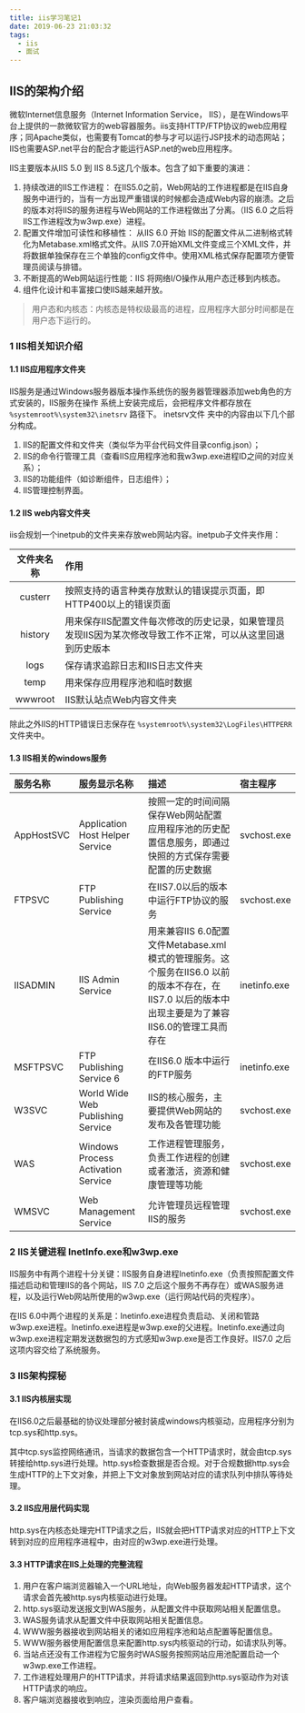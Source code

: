 ```yaml
---
title: iis学习笔记1
date: 2019-06-23 21:03:32
tags:
  - iis
  - 面试
---
```


## IIS的架构介绍

微软Internet信息服务（Internet Information Service， IIS），是在Windows平台上提供的一款微软官方的web容器服务。iis支持HTTP/FTP协议的web应用程序；同Apache类似，也需要有Tomcat的参与才可以运行JSP技术的动态网站；IIS也需要ASP.net平台的配合才能运行ASP.net的web应用程序。

<!--more-->

IIS主要版本从IIS 5.0 到 IIS 8.5这几个版本。包含了如下重要的演进：

1. 持续改进的IIS工作进程： 在IIS5.0之前，Web网站的工作进程都是在IIS自身服务中进行的，当有一方出现严重错误的时候都会造成Web内容的崩溃。之后的版本对将IIS的服务进程与Web网站的工作进程做出了分离。（IIS 6.0 之后将IIS工作进程改为w3wp.exe）进程。
2. 配置文件增加可读性和移植性： 从IIS 6.0 开始 IIS的配置文件从二进制格式转化为Metabase.xml格式文件。从IIS 7.0开始XML文件变成三个XML文件，并将数据单独保存在三个单独的config文件中。使用XML格式保存配置项方便管理员阅读与排错。
3. 不断提高的Web网站运行性能：IIS 将网络I/O操作从用户态迁移到内核态。
4. 组件化设计和丰富接口使IIS越来越开放。

> 用户态和内核态：内核态是特权级最高的进程，应用程序大部分时间都是在用户态下运行的。

### 1 IIS相关知识介绍
#### 1.1 IIS应用程序文件夹

IIS服务是通过Windows服务器版本操作系统伤的服务器管理器添加web角色的方式安装的，IIS服务在操作
系统上安装完成后，会把程序文件都存放在 `%systemroot%\system32\inetsrv` 路径下。 inetsrv文件
夹中的内容由以下几个部分构成。

  1. IIS的配置文件和文件夹（类似华为平台代码文件目录config.json）；
  2. IIS的命令行管理工具（查看IIS应用程序池和我w3wp.exe进程ID之间的对应关系）；
  3. IIS的功能组件（如诊断组件，日志组件）；
  4. IIS管理控制界面。

#### 1.2 IIS web内容文件夹

iis会规划一个inetpub的文件夹来存放web网站内容。inetpub子文件夹作用：

| 文件夹名称 | 作用 |
| :-: | :- |
| custerr | 按照支持的语言种类存放默认的错误提示页面，即HTTP400以上的错误页面 |
| history | 用来保存IIS配置文件每次修改的历史记录，如果管理员发现IIS因为某次修改导致工作不正常，可以从这里回退到历史版本 |
| logs | 保存请求追踪日志和IIS日志文件夹 |
| temp | 用来保存应用程序池和临时数据 |
| wwwroot | IIS默认站点Web内容文件夹 |

除此之外IIS的HTTP错误日志保存在 `%systemroot%\system32\LogFiles\HTTPERR` 文件夹中。

#### 1.3 IIS相关的windows服务

| 服务名称 | 服务显示名称 | 描述 | 宿主程序 |
| :- | :- | :- | :- |
| AppHostSVC | Application Host Helper Service | 按照一定的时间间隔保存Web网站配置应用程序池的历史配置信息服务，即通过快照的方式保存需要配置的历史数据 | svchost.exe |
| FTPSVC | FTP Publishing Service | 在IIS7.0以后的版本中运行FTP协议的服务 | svchost.exe |
| IISADMIN | IIS Admin Service | 用来兼容IIS 6.0配置文件Metabase.xml模式的管理服务。这个服务在IIS6.0 以前的版本不存在，在IIS7.0 以后的版本中出现主要是为了兼容IIS6.0的管理工具而存在 | inetinfo.exe |
| MSFTPSVC | FTP Publishing Service 6 | 在IIS6.0 版本中运行的FTP服务 | inetinfo.exe |
| W3SVC | World Wide Web Publishing Service | IIS的核心服务，主要提供Web网站的发布及各管理功能 | svchost.exe |
| WAS | Windows Process Activation Service | 工作进程管理服务，负责工作进程的创建或者激活，资源和健康管理等功能 | svchost.exe |
| WMSVC | Web Management Service | 允许管理员远程管理IIS的服务 | svchost.exe |

### 2 IIS关键进程 InetInfo.exe和w3wp.exe

IIS服务中有两个进程十分关键：IIS服务自身进程Inetinfo.exe（负责按照配置文件描述启动和管理IIS的各个网站，IIS 7.0 之后这个服务不再存在）或WAS服务进程，以及运行Web网站所使用的w3wp.exe（运行网站代码的壳程序）。

在IIS 6.0中两个进程的关系是：Inetinfo.exe进程负责启动、关闭和管路w3wp.exe进程。Inetinfo.exe进程是w3wp.exe的父进程。Inetinfo.exe通过向w3wp.exe进程定期发送数据包的方式感知w3wp.exe是否工作良好。IIS7.0 之后这项内容交给了系统服务。

### 3 IIS架构探秘
#### 3.1 IIS内核层实现

在IIS6.0之后最基础的协议处理部分被封装成windows内核驱动，应用程序分别为tcp.sys和http.sys。

其中tcp.sys监控网络通讯，当请求的数据包含一个HTTP请求时，就会由tcp.sys转接给http.sys进行处理。http.sys检查数据是否合规。对于合规数据http.sys会生成HTTP的上下文对象，并把上下文对象放到网站对应的请求队列中排队等待处理。

#### 3.2 IIS应用层代码实现

http.sys在内核态处理完HTTP请求之后，IIS就会把HTTP请求对应的HTTP上下文转到对应的应用程序进程中，由对应的w3wp.exe进行处理。

#### 3.3 HTTP请求在IIS上处理的完整流程

1. 用户在客户端浏览器输入一个URL地址，向Web服务器发起HTTP请求，这个请求会首先被http.sys内核驱动进行处理。
2. http.sys驱动发送报文到WAS服务，从配置文件中获取网站相关配置信息。
3. WAS服务请求从配置文件中获取网站相关配置信息。
4. WWW服务器接收到网站相关的诸如应用程序池和站点配置等配置信息。
5. WWW服务器使用配置信息来配置http.sys内核驱动的行动，如请求队列等。
6. 当站点还没有工作进程为它服务时WAS服务按照网站应用池配置启动一个w3wp.exe工作进程。
7. 工作进程处理用户的HTTP请求，并将请求结果返回到http.sys驱动作为对该HTTP请求的响应。
8. 客户端浏览器接收到响应，渲染页面给用户查看。

